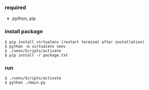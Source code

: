 ### required

-   python, pip

### install package

```
$ pip install virtualenv (restart terminal after installation)
$ python -m virtualenv venv
$ ./venv/Scripts/activate
$ pip install -r package.txt
```

### run

```
$ ./venv/Scripts/activate
$ python ./main.py
```
